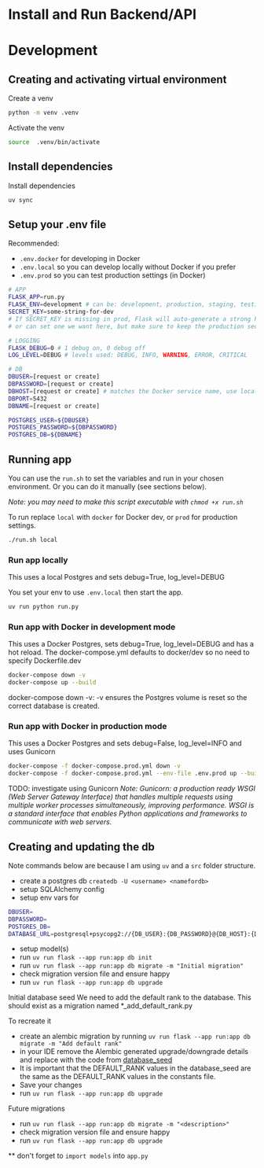 # Install and Run Backend/API

# Development

## Creating and activating virtual environment

Create a venv
```bash
python -m venv .venv
```

Activate the venv
```bash
source  .venv/bin/activate
```

## Install dependencies

Install dependencies
```bash
uv sync
```

## Setup your .env file
Recommended: 
- `.env.docker` for developing in Docker
- `.env.local` so you can develop locally without Docker if you prefer
- `.env.prod` so you can test production settings (in Docker)

```bash
# APP
FLASK_APP=run.py
FLASK_ENV=development # can be: development, production, staging, testing
SECRET_KEY=some-string-for-dev
# If SECRET_KEY is missing in prod, Flask will auto-generate a strong key at startup. (see secrets.token_hex(32) in the create_app code)
# or can set one we want here, but make sure to keep the production secret key random and long (e.g., openssl rand -hex 32).

# LOGGING
FLASK_DEBUG=0 # 1 debug on, 0 debug off
LOG_LEVEL=DEBUG # levels used: DEBUG, INFO, WARNING, ERROR, CRITICAL

# DB
DBUSER=[request or create]
DBPASSWORD=[request or create]
DBHOST=[request or create] # matches the Docker service name, use localhost for local dev
DBPORT=5432
DBNAME=[request or create]

POSTGRES_USER=${DBUSER}
POSTGRES_PASSWORD=${DBPASSWORD}
POSTGRES_DB=${DBNAME}
```

## Running app

You can use the `run.sh` to set the variables and run in your chosen environment.
Or you can do it manually (see sections below).

_Note: you may need to make this script executable with `chmod +x run.sh`_

To run replace `local` with `docker` for Docker dev, or `prod` for production settings.
```bash
./run.sh local
```

### Run app locally
This uses a local Postgres and sets debug=True, log_level=DEBUG

You set your env to use `.env.local` then start the app.

```bash
uv run python run.py
```

### Run app with Docker in development mode
This uses a Docker Postgres, sets debug=True, log_level=DEBUG and has a hot reload.
The docker-compose.yml defaults to docker/dev so no need to specify Dockerfile.dev

```bash
docker-compose down -v                           
docker-compose up --build
```
docker-compose down -v: -v ensures the Postgres volume is reset so the correct database is created.


### Run app with Docker in production mode
This uses a Docker Postgres and sets debug=False, log_level=INFO and uses Gunicorn
```bash
docker-compose -f docker-compose.prod.yml down -v
docker-compose -f docker-compose.prod.yml --env-file .env.prod up --build
```


TODO: investigate using Gunicorn
_Note: Gunicorn: a production ready WSGI (Web Server Gateway Interface) that handles multiple requests using multiple worker processes simultaneously, improving performance._
_WSGI is a standard interface that enables Python applications and frameworks to communicate with web servers._


## Creating and updating the db

Note commands below are because I am using `uv` and a `src` folder structure.

- create a postgres db `createdb -U <username> <namefordb>`
- setup SQLAlchemy config 
- setup env vars for 
```bash
DBUSER=
DBPASSWORD=
POSTGRES_DB=
DATABASE_URL=postgresql+psycopg2://{DB_USER}:{DB_PASSWORD}@{DB_HOST}:{DB_PORT}/{DB_NAME}"
```
- setup model(s)
- run `uv run flask --app run:app db init`
- run `uv run flask --app run:app db migrate -m "Initial migration"`
- check migration version file and ensure happy
- run `uv run flask --app run:app db upgrade`

Initial database seed
We need to add the default rank to the database. This should exist as a migration named *_add_default_rank.py

To recreate it
- create an alembic migration by running `uv run flask --app run:app db migrate -m "Add default rank"`
- in your IDE remove the Alembic generated upgrade/downgrade details and replace with the code from [database_seed](./database-seed.md)
- It is important that the DEFAULT_RANK values in the database_seed are the same as the DEFAULT_RANK values in the constants file.
- Save your changes
- run `uv run flask --app run:app db upgrade`


Future migrations
- run `uv run flask --app run:app db migrate -m "<description>"`
- check migration version file and ensure happy
- run `uv run flask --app run:app db upgrade`

** don't forget to `import models` into `app.py`
